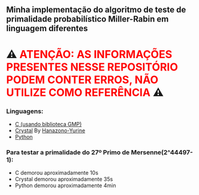 ## Minha implementação do algoritmo de teste de primalidade probabilístico Miller-Rabin em linguagem diferentes
# ⚠️ <span style="color:red"> ATENÇÃO: AS INFORMAÇÕES PRESENTES NESSE REPOSITÓRIO PODEM CONTER ERROS, NÃO UTILIZE COMO REFERÊNCIA </span> ⚠️
### Linguagens:
- [C (usando biblioteca GMP)](https://github.com/RafaelHipolit/Minha-implementacao-Algoritmo-Miller-Rabin/blob/main/src/c/MillerRabinC.c)
- [Crystal](https://github.com/RafaelHipolit/Minha-implementacao-Algoritmo-Miller-Rabin/blob/main/src/crystal/miller_rabin.cr) By [Hanazono-Yurine](https://github.com/Hanazono-Yurine)
- [Python](https://github.com/RafaelHipolit/Minha-implementacao-Algoritmo-Miller-Rabin/blob/main/src/python/MillerRabinPy.py)

### Para testar a primalidade do 27º Primo de Mersenne(2^44497-1):
- C demorou aproximadamente 10s
- Crystal demorou aproximadamente 35s
- Python demorou aproximadamente 4min
